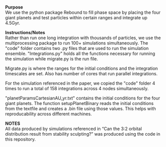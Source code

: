 **Purpose**  
We use the python package Rebound to fill phase space by placing the four giant planets and test particles within certain ranges and integrate up 4.5Gyr. 

**Instructions/Notes**  
Rather than run one long integration with thousands of particles, we use the multiprocessing package to run 100+ simulations simultaneously. The "code" folder contains two .py files that are used to run the simulation ensemble. "Integrations.py" holds all the functions necessary for running the simulation while migrate.py is the run file. 

Migrate.py is where the ranges for the initial conditions and the integration timescales are set. Also has number of cores that run parallel integrations.

For the simulation referenced in the paper, we copied the "code" folder 4 times to run a total of 158 integrations across 4 nodes simultaneously.

"planetParamsCartesianAU_yr.txt" contains the initial conditions for the four giant planets. The function setupPlanetBinary reads the initial conditions from the textfile and creates a .bin file using those values. This helps with reproducability across different machines. 

**NOTES**  
All data produced by simulations referenced in “Can the 3:2 orbital distribution result from stability sculpting?” was produced using the code in this repository.  
  
  



